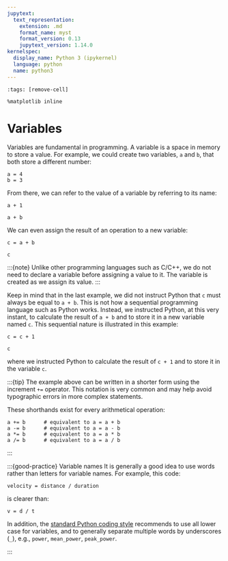 ```yaml
---
jupytext:
  text_representation:
    extension: .md
    format_name: myst
    format_version: 0.13
    jupytext_version: 1.14.0
kernelspec:
  display_name: Python 3 (ipykernel)
  language: python
  name: python3
---
```


```{code-cell} ipython3
:tags: [remove-cell]

%matplotlib inline
```

# Variables

Variables are fundamental in programming. A variable is a space in memory to store a value. For example, we could create two variables, `a` and `b`, that both store a different number:

```{code-cell} ipython3
a = 4
b = 3
```

From there, we can refer to the value of a variable by referring to its name:

```{code-cell} ipython3
a + 1
```

```{code-cell} ipython3
a + b
```

We can even assign the result of an operation to a new variable:

```{code-cell} ipython3
c = a + b

c
```

:::{note}
Unlike other programming languages such as C/C++, we do not need to declare a variable before assigning a value to it. The variable is created as we assign its value.
:::

Keep in mind that in the last example, we did not instruct Python that `c` must always be equal to `a + b`. This is not how a sequential programming language such as Python works. Instead, we instructed Python, at this very instant, to calculate the result of `a + b` and to store it in a new variable named `c`. This sequential nature is illustrated in this example:

```{code-cell} ipython3
c = c + 1

c
```

where we instructed Python to calculate the result of `c + 1` and to store it in the variable `c`.

:::{tip}
The example above can be written in a shorter form using the increment `+=` operator. This notation is very common and may help avoid typographic errors in more complex statements.

These shorthands exist for every arithmetical operation:

```
a += b      # equivalent to a = a + b
a -= b      # equivalent to a = a - b
a *= b      # equivalent to a = a * b
a /= b      # equivalent to a = a / b
```
:::


:::{good-practice} Variable names
It is generally a good idea to use words rather than letters for variable names. For example, this code:

```
velocity = distance / duration
```

is clearer than:

```
v = d / t
```

In addition, the [standard Python coding style](https://pep8.org/) recommends to use all lower case for variables, and to generally separate multiple words by underscores (`_`), e.g., `power`, `mean_power`, `peak_power`.

:::
